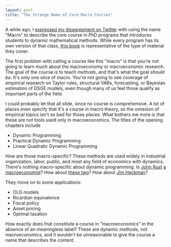```yaml
---
layout: post
title: "The Strange Name of Core Macro Courses"
---
```


A while ago, I [expressed my disagreement on Twitter](https://twitter.com/LanceBachmeier/status/1202301742534266882) with using the name "Macro" to describe the core course in PhD programs that introduces students to dynamic mathematical methods. While every program has its own version of that class, [this book](https://mitpress.mit.edu/books/recursive-macroeconomic-theory-fourth-edition) is representative of the type of material they cover.

The first problem with calling a course like this "macro" is that you're not going to learn much about the macroeconomy or macroeconomic research. The goal of the course is to teach *methods*, and that's what the goal *should be*. It's only one slice of macro. You're not going to see coverage of empirical research on Taylor rules, structural VARs, forecasting, or Bayesian estimation of DSGE models, even though many of us feel those qualify as important parts of the field.

I could probably let that all slide, since no course is comprehensive. A lot of places even specify that it's a course in macro theory, so the omission of empirical topics isn't so bad for those places. What bothers me more is that these are not tools used only in macroeconomics. The titles of the opening chapters include

- Dynamic Programming
- Practical Dynamic Programming
- Linear Quadratic Dynamic Programming

How are those macro-specific? These methods are used widely in industrial organization, labor, public, and most any field of economics with dynamics. There's nothing macro-specific about dynamic programming. Is [John Rust](https://editorialexpress.com/jrust/research/papers/dp.pdf) [a macroeconomist](https://editorialexpress.com/jrust/sdp/ndp.pdf)? How about [these two](http://athena.sas.upenn.edu/petra/bergen/toddwolpinannrevpaper.pdf)? How about [Jim Heckman](https://heckmanequation.org/assets/2017/01/NBER20study20May202013.pdf)?

They move on to some applications:

- OLG models
- Ricardian equivalence
- Fiscal policy
- Asset pricing
- Optimal taxation

How exactly does that constitute a course in "macroeconomics" in the absence of an meaningless label? These are dynamic methods, not macroeconomics, and it wouldn't be unreasonable to give the course a name that describes the content.